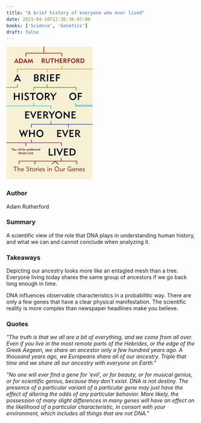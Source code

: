 ```yaml
---
title: "A brief history of everyone who ever lived"
date: 2021-04-10T12:36:36-07:00
books: ['Science', 'Genetics']
draft: false 
---
```


![A brief history of everyone who ever lived](img/book_cover_brief_history_everyone.jpg)

### Author

Adam Rutherford

### Summary

A scientific view of the role that DNA plays in understanding human history, and what we can and cannot conclude when analyzing it.

### Takeaways 

Depicting our ancestry looks more like an entagled mesh than a tree. Everyone living today shares the same group of ancestors if we go back long enough in time.

DNA influences observable characteristics in a probabilitic way. There are only a few genes that have a clear physical manifestation. The scientific reality is more complex than newspaper headlines make you believe.

### Quotes

*"The truth is that we all are a bit of everything, and we come from all over. Even if you live in the most remote parts of the Hebrides, or the edge of the Greek Aegean, we share an ancestor only a few hundred years ago. A thousand years ago, we Europeans share all of our ancestry. Triple that time and we share all our ancestry with everyone on Earth."*

*"No one will ever find a gene for 'evil', or for beauty, or for musical genius, or for scientific genius, because they don't exist. DNA is not destiny. The presence of a particular variant of a particular gene may just have the effect of altering the odds of any particular behavior. More likely, the possession of many slight differences in many genes will have an effect on the likelihood of a particular characteristic, in consort with your environment, which includes all things that are not DNA."*

